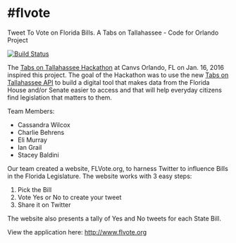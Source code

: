 # #flvote
Tweet To Vote on Florida Bills. A Tabs on Tallahassee - Code for Orlando Project

[![Build Status](https://travis-ci.org/cforlando/fl-vote-org.svg?branch=master)](https://travis-ci.org/cforlando/fl-vote-org)

The [Tabs on Tallahassee Hackathon](http://www.meetup.com/Code-For-Orlando/events/227297615/) at Canvs Orlando, FL on Jan. 16, 2016 inspired this project. The goal of the Hackathon was to use the new [Tabs on Tallahassee API](https://tabsontallahassee.com/api/) to build a digital tool that makes data from the Florida House and/or Senate easier to access and that will help everyday citizens find legislation that matters to them.

Team Members:
- Cassandra Wilcox
- Charlie Behrens
- Eli Murray
- Ian Grail
- Stacey Baldini

Our team created a website, FLVote.org, to harness Twitter to influence Bills in the Florida Legislature. The website works with 3 easy steps:
 1. Pick the Bill
 2. Vote Yes or No to create your tweet
 3. Share it on Twitter

The website also presents a tally of Yes and No tweets for each State Bill.

View the application here: http://www.flvote.org
